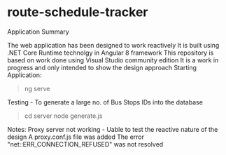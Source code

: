 # route-schedule-tracker

Application Summary

The web application has been designed to work reactively
It is built using .NET Core Runtime technolgy in Angular 8 framework
This repository is based on work done using Visual Studio community edition
It is a work in progress and only intended to show the design approach
Starting Application:
>ng serve

Testing - To generate a large no. of Bus Stops IDs into the database
>cd server node generate.js

Notes: 
Proxy server not working - Uable to test the reactive nature of the design 
A proxy.conf.js file was added 
The error "net::ERR_CONNECTION_REFUSED" was not resolved
